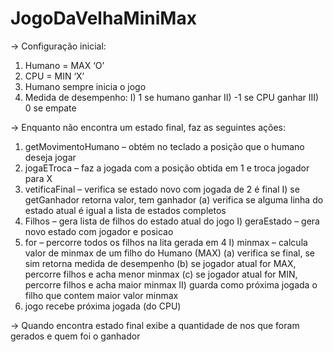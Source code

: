 # JogoDaVelhaMiniMax

-> Configuração inicial:
1) Humano = MAX ‘O’
2) CPU = MIN ‘X’
3) Humano sempre inicia o jogo
4) Medida de desempenho:
I) 1 se humano ganhar
II) -1 se CPU ganhar
III) 0 se empate

-> Enquanto não encontra um estado final, faz as seguintes ações:
1) getMovimentoHumano – obtém no teclado a posição que o humano deseja jogar
2) jogaETroca – faz a jogada com a posição obtida em 1 e troca jogador para X
3) vetificaFinal – verifica se estado novo com jogada de 2 é final
   I) se getGanhador retorna valor, tem ganhador
     (a) verifica se alguma linha do estado atual é igual a lista de estados completos
4) Filhos – gera lista de filhos do estado atual do jogo
    I) geraEstado – gera novo estado com jogador e posicao
5) for – percorre todos os filhos na lita gerada em 4
    I) minmax – calcula valor de minmax de um filho do Humano (MAX)
     (a) verifica se final, se sim retorna medida de desempenho
     (b) se jogador atual for MAX, percorre filhos e acha menor minmax
     (c) se jogador atual for MIN, percorre filhos e acha maior minmax
   II) guarda como próxima jogada o filho que contem maior valor minmax
6) jogo recebe próxima jogada (do CPU)

-> Quando encontra estado final exibe a quantidade de nos que foram gerados e quem foi o ganhador 
